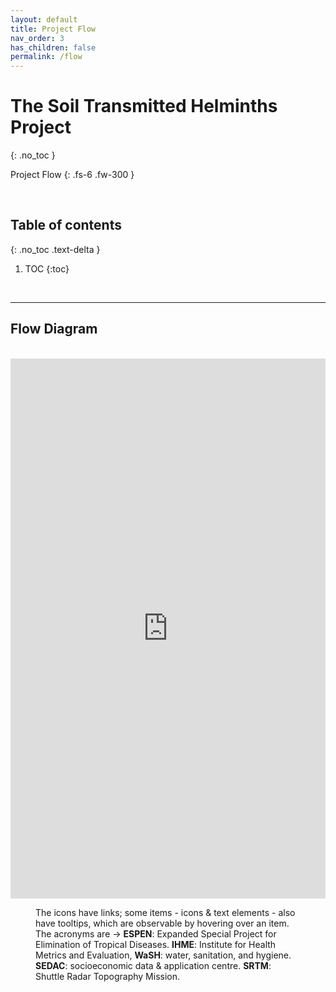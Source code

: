 ```yaml
---
layout: default
title: Project Flow
nav_order: 3
has_children: false
permalink: /flow
---
```


# The Soil Transmitted Helminths Project
{: .no_toc }

Project Flow
{: .fs-6 .fw-300 }

<br>

## Table of contents
{: .no_toc .text-delta }

1. TOC 
{:toc}

<br>

---

## Flow Diagram

<br>

<iframe frameborder="0" style="width:100%;height:864px;" src="https://viewer.diagrams.net/?tags=%7B%7D&highlight=FFFFFF&layers=1&nav=1&title=flow.drawio#R7V1bc9o4G%2F41zLd7AeMTp0tCSNNvNm22yU7bvekII0CNsbyynJD%2B%2BpVkyfggGwOG0C3ZnSaWZVmWnvd5D3ott%2Bzxav2OgGB5h2fQa1nGbN2yr1uWZRr2gP3iJa9xSa9rxgULgmay0qbgAf2A6kpZGqEZDDMVKcYeRUG20MW%2BD12aKQOE4JdstTn2sncNwAIWCh5c4BVLP6MZXcalA6u%2FKb%2BFaLFUdzZ7w%2FjMFLhPC4IjX97Pxz6Mz6yAakY2Hi7BDL%2FEReKx7UnLHhOMafzXaj2GHh9WNWLx2NyUnE26TKBP61ywbhP02f77Bv%2F57f3N3%2FT7y18zq233VO%2FoqxoMOGNjIw8xoUu8wD7wJpvSK%2FHAkLdrsqNNnT8wDmThd0jpq5xoEFHMipZ05cmzrMvk9Qs7MDpddfg1fe6aQ8tIjl7lUUgBoSM%2B4axg8mkF%2FNlHH6oTN8jzkstmqtrUw%2B7T4xL5cbGsZIqLCH6CY%2BxhIp7c7rEfg1%2BOA%2BAiyu%2Fa4%2F0rDrUaNRwRV2Fo9W0wsskH0%2F5z%2Fm19ZTrjL2Hb6Ss4A7KAtLKmFdfkw5%2B6iZzMdxCvIBsKVoFAD1D0nIUukBKwSOptoMD%2BkGjYCRm9uOVn4EXyXkWobIZZIN%2B%2BmoFwmSAjNeNZyBRG3hA%2FO4z81lF62chxV7LMMiXCqqz2YMo73GPEemIZivoUg0ni6zpGtokYIfKqtHTmGuoPtjQUA6jQkJjb5LF10%2F1XCMnH6XdOm5bhgSn04gYBO3yH6G00FcMQ4BBRLIFjeMh%2FekxB9tvUA%2F5TfE7BJnDaxBjB%2F9OJ%2ByH4vGyH%2BMdXRShZoKUQ8wwJRYx4%2F%2BAduef3RJhJ5vUKzWaCW1KYUXVHHlpk6gBZQOL5zMFJInHOBF2HMMbDAe%2FMar3gyqwDfkQEdhaIfksNgqgW07Uh0EuB7Cg%2F9HKd9%2BBcdINj1198kigzN0XsiKN5jn16A1bI45P8DswBBbJUMqVpJpjnDw%2FXrTKuL0G9vIDhhxFrGk99pZFTcmF1i3KhynbgE3aYwpieYkqwYhUoBvj85kHgsYkXo2v1PD62U8L%2BWvC%2FAoLZxK1WfFitHlgxjXPlT0P%2Bi8kGJHPgwgJRhU%2BQuks5fSmIJXTFy1%2BWiEI%2BY%2FyiFwaOKhTlGWwufnj%2FuIiK0etesf%2BNjmGwMR0bnZ7Nf7W6rPZYnDBFsZUrHWpLRRP5msOShvvianZe04iZK7MGubrs%2F6KQPEVTSHzIhqeDXI55Ng3vxR%2FXIEDlIrFV3POiXCrz9WQnJ6hZ8WtCsMxhVqyGRbGy%2Bx2NYNm9wxV1iRTZRSnitjgfIS4EmHDrlz1lojt%2BBkKW%2FWaKB0%2FzdFwPC%2FxYd7%2BdyLxB6Fi9HCcPHEeVbGNlq7M7L9eFj1MKn%2F%2BF7A9utxHvNabbHBdL%2B7fAtnJG2e2ZB5cD0VbKBWEQ%2B3hztOYVrwJIEHtYSDZN3m%2BKstDIEL0WhnGhcvPMg%2BFUBut6MGuOIJsHrG3kAathO1MDV%2FN4YO0WwKq1YY0rDmEYMAclLMKWmxUGXXJSxBENIm4Z43m%2BiVHevCi6PylPWaIr5%2Bek0biHn5yFdsPAbdaZht5U1FD4rPSv88LgQj%2BW5TJxmGJK8SolDoUrlDxQPrRKGP4QQiYeQus21hKHQ13EvtmxsnI0dHKt1PUSLWd7W3s7inVFUBcXiCWMIy0jIb1%2FIqxOtEOBSSZVxiBYixlRp5VcXqmGWM%2FituLyguAxUqM5SdlmcciirfhJ%2BFSopoesaspKd0rQBqXS2BAR52fdsotMrAlzWEY5XA9k4v7RYDC6wEAHA7NvnwoDZTGjkQDG5OF%2B8qHFo%2FGRTwmCYSsdsZdaGWJhzSOXI8mfY7KS%2FrzBHHgXhqGwVTgMJmtKgEuFgWkw4qYIeBv%2FZQ4BZf4At0SZHZi6%2B8PjLSf0dWwdcpebXc3mqtOqE6UapIa6GKU6H2BVq%2FdsxNRUMSadtueP9DGp2udVZ4iwGY4VLNNAHENXS0zQD9YEUMq%2FAeD2DTtnSDIlovF8TEfnOJvG7iFuTUiqDNKPzCT7CfE7vOD3DfHbs43Tore4%2FKddQ3KKAVXl4Oy2WFjS%2FFCj8%2FO%2Bf43Qz5j93Nxs92%2BycALTEHsRhSPiKvzw0s1RN4cuqwin4YT%2Fp8N5SlZyiMw58hr0VM9FHnqlOLPtbHDR7g4KKBtqFHx%2BqWgfI0%2F%2FDGbR1l%2BgbWAqY9pW7ZWlqqXUUs67AC8%2FabWB5wyywGPIOxbw9ue2vnEhnyNiwHZyC9CD3huTj0qIuEz4USa8O8wKvamxaU474Y4upHA%2BE977ySc8b16YpqVxwhqa8jIjgLlSsc0ebsyB%2BMySUp7tN%2BItWjcvLy88J2MZTTsuXrGCJfRWyKdLBELuTN3oGtrPrjCdSrui0QVStbj4xgkryTptkxkrx9FKThazVpGkjpfGUgbixMk%2FCMGFVvaEb3Uo4ALfN4VvPu5Vc73%2FOFlYJXZWcU211R3%2FxkrYr2nkeQyT3fHv%2BdXQ6zi%2BhXyxXK9N1RLNdMfxX%2FG%2Fv%2FNmVUvxvwKvJHJpREQMrfEgf26p%2FQwjWQsPhKG81xHROBxkybTr1FL%2FdnPqvw6wJv9EiGERikUkD5flAerBlUsInLFW0DzJJSyEeR9FEkC%2BWpwMAHX94FHaZ8SBL8PDItbrQ%2FqCyVOYi92WyFuvkrAveD8a3lWYI413pxG872A86EXAuObZTMw%2BECsFcW7KDC4IhBKONbmVjSt2kcTxmGOxw1cU%2BF8uJnEqgzxVs8UpwzaEm4wZPxKIddmzh0pUQO3WAoCIuuoZEASmHlRik5HMbeOxy5PWfYbK3pXZeRmzTll8CLMz8QrQDTPz2KP4HSHRls3v3c70sK79V%2FKeRveXp5PjUUivm%2FM%2F%2BpplS5Xam3GZj%2BqAlHCIWlq8Q%2FHyZF2hlKbcyAfea4i2eObb8H6YNzOwfnk0n0Y5dnOetaVDtmG%2FiXastA7XARtFIHM0JXL3sw4PxTuUXdmJxEtgb19g%2Fyawtw0d7Jtxghog9HRqSUyvNSk9lXYyJzz8ZKxAcNaJWiXOUv%2BXF4zTOUiOVhjM8xCGLHe%2F9ynzBoAEY3oxYP8gVAbROp8ke9MqCUhaT8mB6hpSPWOjppSLkImIPMPXvKgkmbBokwab7uAW8Tl2nuNFfFLiYxeXzM9GfIys4QQyto8mJsYcZXGavyHjZdxwhvDIo4nfzCyjMAZtqnkpEeouOayWOLIX0%2F%2BIWFXpHCqD0TpjqjfuCfQQI0YgHgH5zzCkaKHsEhl%2FhT4kbGpDNjt1SZ8DGXDbZCVeLWS%2F%2BVY2rHSho%2FuRsIHSPQkpDDjRY97GFPl4FSsANighX7EKqQwIe3ghDnK3YGNpfIJzYR5RnEhUImtxwzNIAfJqCs3FcTih0HQ1QtPQisnhQnNVC481JaVSMBqGcHX%2BxQXCjUJ4cBYQzgTvD8qi0La0XxDGqjZALpkUb5hJ0VO2SZKt2K%2B7d8JRI%2FEJTx4IY007e4L4hPsvXUC8IxmrDFeVYz20zwLEGSP3IBhrW9oTyMYFyOcKZGeYzWuzHF0q8ZtntlnFzLb0jjX1X4dLtsk8NDU92SWs0dR0SzP5%2B2SmV726vh1GyWjXhpE5MHMvVlpDjXmqe6m9wZR0GZ%2Bt4j0YBtDnW1IFHu%2BCXO7GbqjOtUGA2rLg65er4OP3O%2Bfu2n398HjXrrcsnnGwJusAiPm3jIcAurFTd0%2Bw7HzsY8WO1yTm23Ti2ge48FhFcfkjwYH0Aa9RCGOa3k6%2BZrUpfNlO78Tb6TW%2BQc5e2%2BkdjwmsfJ6NqdsarbGd9Q5QKTV2xb0ogp0VQT%2BrBuyuzrszzZ5u%2Fo%2F3QprV0Pvul8mummxHjepRprr8bfTMZkVuMmib3Yhs1xX7lRU2KHrBxJu5TPF2MFm0yjYrykdaP%2FOrhMaGzyU57XcgEIHdK9sIhVKpdMayvVDppkmxZcqU08P8MPvn3ND5HPcPPYrm7OW3FXVsZrIccV%2FRXVYqJMLZYPgZ2CiJ4rHwtpx9vtwmB68ocoeIK4lXRNL5UyXCGr%2BV5%2BtkuInOHz4M9ziIVNq4cQ39kC8i6GgkLH2kKkqRo9SJ3Bl4RmEHzqJNKQ%2FvMNuRVzyQUU74wu2FURpgFL5dlyZf4NdllPe3d5OfnUo%2Bg4fbfFbd3sThejiaddByBTsvIFwymFLsS%2FrgMZHp0631xaI3f97B73frGrHhXN5dSBFlpnAS%2B7iFwGMwtIw7Bi3Ewy4G8IVxxW311GrgFiaqfhXvwkRnx0SGfWrbpqav2CtuT0R4mgT0dw83l9zh8E81Hbof9ea7Ta3UV5tSH3Eq%2B27TMfex3nd76rq4VTO7%2FWNPXRkv2P6xJxVGOvrHnsr06MPkejSu5vQQzoDbcREMkd9h6jFaTRGQnC7tQVbqqZf%2FbxbBS%2FvZiQPjEc9erpmUkaF62S%2FjtwfsIgxdzHOaeBrd5k2fJLF6tPlMDFcAYxHb4MlLIhGJ1%2F4wehi1NJnXE0CE9vg4ZcPzHKdzP7yGFK42d4r1yfvMGxGqTmlSNjckOPTrvdzQrd664%2FIZhe0aqfHA%2BK6ssEPcy8ht76h2tGv%2BawoHqDH7omTOW8moj2bVUDLDt1Yynx7vdBy%2FjCj1uDH%2FCcxEOvYjDuK30HhvxNvLgm5%2F4w38Xq2lIA6DEHcW4dzt%2BCAEnQV%2B5t2LGxH7LMW3axN%2BszZNbtVeqRsdFs7Y8t7ChcX%2F0yzuaPZKfXsWL37T6c1p%2FSzpGa4RTX2Hlh0ln6Flf28UDT%2FY%2BSO0hb3I81hNUH3Il2gPVCcqJXG7OnHqqhMpKUbHSJSVWtaXbs%2B%2Bn9R51V6A5%2FMQHvqxm5Jx7Bbk5mLsbJUmMyVLG8mqIU2JVsp9gIpdkFJyO%2BWi1JcElUfSoCQ0%2FqnmkmfsVbL7z%2FdpsvOxtm2n6anOUVrJ9tt2v58PXzb3Ya%2BSQelfULQ3jZ2Ioup%2B%2FbxxNJ4ai8PTY%2FE%2FpYqbx55ZO%2B6gTMpzUY%2F9Hb2hI6NrA6ivGTy9Abre8BOgR%2FBkaq%2B%2BqMDruQB0YFTi8bRB1yw8zd3hqZvt8wZuzsk%2BCZ3ugNbGlf6BaD2ndeiDyfSC1majRCdDKzskGNO04cnD%2Bnf8RWpW%2BC8%3D"></iframe>

<figure>
<figcaption>The icons have links; some items - icons & text elements - also have tooltips, which are observable by hovering over an item.  The acronyms are &rarr; <b>ESPEN</b>: Expanded Special Project for Elimination of Tropical 
Diseases. <b>IHME</b>: Institute for Health Metrics and Evaluation, <b>WaSH</b>: water, sanitation, and hygiene. <b>SEDAC</b>: socioeconomic 
data & application centre.  <b>SRTM</b>: Shuttle Radar Topography Mission.</figcaption>
</figure>

<br>
<br>
<br>
<br>
